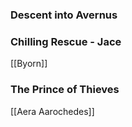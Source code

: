 ### Descent into Avernus

### Chilling Rescue - Jace
[[Byorn]]

### The Prince of Thieves
[[Aera Aarochedes]]
